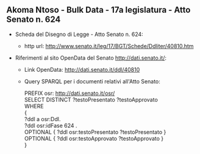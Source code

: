 ## Akoma Ntoso - Bulk Data - 17a legislatura - Atto Senato n. 624 ##

* Scheda del Disegno di Legge - Atto Senato n. 624:
	* http url: http://www.senato.it/leg/17/BGT/Schede/Ddliter/40810.htm

* Riferimenti al sito OpenData del Senato http://dati.senato.it/:
	* Link OpenData: http://dati.senato.it/ddl/40810
	* Query SPARQL per i documenti relativi all'Atto Senato:

        PREFIX osr: <http://dati.senato.it/osr/>  
		SELECT DISTINCT ?testoPresentato ?testoApprovato  
		WHERE  
		{  
		    ?ddl a osr:Ddl.  
		    ?ddl osr:idFase 624 .  
		    OPTIONAL { ?ddl osr:testoPresentato ?testoPresentato }  
		    OPTIONAL { ?ddl osr:testoApprovato ?testoApprovato }  
		}
		